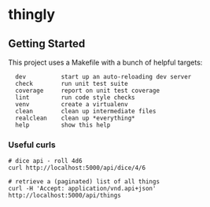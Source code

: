 # thingly

## Getting Started
This project uses a Makefile with a bunch of helpful targets:

```
  dev          start up an auto-reloading dev server
  check        run unit test suite
  coverage     report on unit test coverage
  lint         run code style checks
  venv         create a virtualenv
  clean        clean up intermediate files
  realclean    clean up *everything*
  help         show this help
```

### Useful curls

```shell
# dice api - roll 4d6
curl http://localhost:5000/api/dice/4/6

# retrieve a (paginated) list of all things
curl -H 'Accept: application/vnd.api+json' http://localhost:5000/api/things
```

